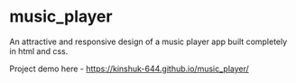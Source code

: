 # music_player
An attractive and responsive design of a music player app built completely in html and css. 

Project demo here - https://kinshuk-644.github.io/music_player/
